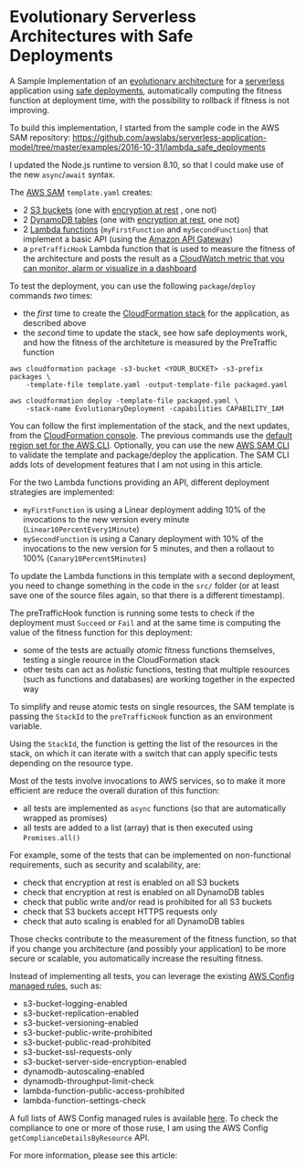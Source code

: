 # Evolutionary Serverless Architectures with Safe Deployments

A Sample Implementation of an [evolutionary architecture](https://www.thoughtworks.com/insights/blog/microservices-evolutionary-architecture) for a [serverless](https://aws.amazon.com/serverless/) application using [safe deployments](https://docs.aws.amazon.com/lambda/latest/dg/automating-updates-to-serverless-apps.html), automatically computing the fitness function at deployment time, with the possibility to rollback if fitness is not improving.

To build this implementation, I started from the sample code in the AWS SAM repository:
https://github.com/awslabs/serverless-application-model/tree/master/examples/2016-10-31/lambda_safe_deployments

I updated the Node.js runtime to version 8.10, so that I could make use of the new `async`/`await` syntax.

The [AWS SAM](https://github.com/awslabs/serverless-application-model) `template.yaml` creates:
* 2 [S3 buckets](https://aws.amazon.com/s3/) (one with [encryption at rest](https://docs.aws.amazon.com/AmazonS3/latest/dev/serv-side-encryption.html) , one not)
* 2 [DynamoDB tables](https://aws.amazon.com/dynamodb/) (one with [encryption at rest](https://docs.aws.amazon.com/amazondynamodb/latest/developerguide/EncryptionAtRest.html), one not)
* 2 [Lambda functions](https://aws.amazon.com/lambda/) (`myFirstFunction` and `mySecondFunction`) that implement a basic API (using the [Amazon API Gateway](https://aws.amazon.com/api-gateway/))
* a `preTrafficHook` Lambda function that is used to measure the fitness of the architecture and posts the result as a [CloudWatch metric that you can monitor, alarm or visualize in a dashboard](https://aws.amazon.com/cloudwatch/)

To test the deployment, you can use the following `package`/`deploy` commands _two_ times:

* the _first_ time to create the [CloudFormation stack](https://aws.amazon.com/cloudformation/) for the application, as described above
* the _second_ time to update the stack, see how safe deployments work, and how the fitness of the architeture is measured by the PreTraffic function

```
aws cloudformation package -s3-bucket <YOUR_BUCKET> -s3-prefix packages \
    -template-file template.yaml -output-template-file packaged.yaml
```

```
aws cloudformation deploy -template-file packaged.yaml \
    -stack-name EvolutionaryDeployment -capabilities CAPABILITY_IAM
```

You can follow the first implementation of the stack, and the next updates, from the [CloudFormation console](https://console.aws.amazon.com/cloudformation/). The previous commands use the [default region set for the AWS CLI](https://docs.aws.amazon.com/cli/latest/userguide/cli-chap-getting-started.html).
Optionally, you can use the new [AWS SAM CLI](https://github.com/awslabs/aws-sam-cli) to validate the template and package/deploy the application. The SAM CLI adds lots of development features that I am not using in this article.

For the two Lambda functions providing an API, different deployment strategies are implemented:

* `myFirstFunction` is using a Linear deployment adding 10% of the invocations to the new version every minute (`Linear10PercentEvery1Minute`)
* `mySecondFunction` is using a Canary deployment with 10% of the invocations to the new version for 5 minutes, and then a rollaout to 100% (`Canary10Percent5Minutes`)

To update the Lambda functions in this template with a second deployment, you need to change something in the code in the `src/` folder (or at least save one of the source files again, so that there is a different timestamp).

The preTrafficHook function is running some tests to check if the deployment must `Succeed` or `Fail` and at the same time is computing the value of the fitness function for this deployment:
* some of the tests are actually *atomic* fitness functions themselves, testing a single reource in the CloudFormation stack
* other tests can act as *holistic* functions, testing that multiple resources (such as functions and databases) are working together in the expected way

To simplify and reuse atomic tests on single resources, the SAM template is passing the `StackId` to the `preTrafficHook` function as an environment variable.

Using the `StackId`, the function is getting the list of the resources in the stack, on which it can iterate with a switch that can apply specific tests depending on the resource type.

Most of the tests involve invocations to AWS services, so to make it more efficient are reduce the overall duration of this function:
* all tests are implemented as `async` functions (so that are automatically wrapped as promises)
* all tests are added to a list (array) that is then executed using `Promises.all()`

For example, some of the tests that can be implemented on non-functional requirements, such as security and scalability, are:
* check that encryption at rest is enabled on all S3 buckets
* check that encryption at rest is enabled on all DynamoDB tables
* check that public write and/or read is prohibited for all S3 buckets
* check that S3 buckets accept HTTPS requests only
* check that auto scaling is enabled for all DynamoDB tables

Those checks contribute to the measurement of the fitness function, so that if you change you architecture (and possibly your application) to be more secure or scalable, you automatically increase the resulting fitness.

Instead of implementing all tests, you can leverage the existing [AWS Config managed rules](https://docs.aws.amazon.com/config/latest/developerguide/evaluate-config_use-managed-rules.html), such as:
* s3-bucket-logging-enabled
* s3-bucket-replication-enabled
* s3-bucket-versioning-enabled
* s3-bucket-public-write-prohibited
* s3-bucket-public-read-prohibited
* s3-bucket-ssl-requests-only
* s3-bucket-server-side-encryption-enabled
* dynamodb-autoscaling-enabled
* dynamodb-throughput-limit-check
* lambda-function-public-access-prohibited
* lambda-function-settings-check

A full lists of AWS Config managed rules is available [here](https://docs.aws.amazon.com/config/latest/developerguide/managed-rules-by-aws-config.html). To check the compliance to one or more of those ruse, I am using the AWS Config `getComplianceDetailsByResource` API.


For more information, please see this article:

